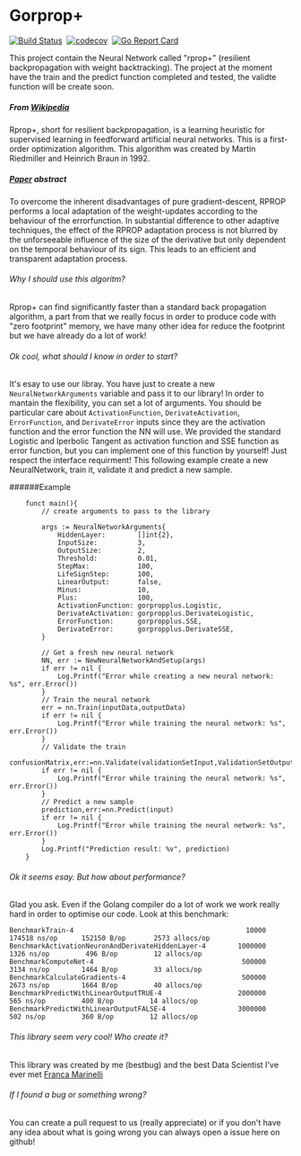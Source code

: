 # Gorprop+

[![Build Status](https://travis-ci.com/bestbug456/gorpropplus.svg?branch=master)](https://travis-ci.org/bestbu456/gorpropplus)&nbsp;
[![codecov](https://codecov.io/gh/bestbug456/gorpropplus/branch/master/graph/badge.svg)](https://codecov.io/gh/bestbug456/gorpropplus)&nbsp;
[![Go Report Card](https://goreportcard.com/badge/github.com/bestbug456/gorpropplus)](https://goreportcard.com/report/github.com/bestbug456/gorpropplus)&nbsp;

This project contain the Neural Network called "rprop+" (resilient backpropagation with weight backtracking). The project at the moment have the train and the predict function completed and tested, the validte function will be create soon.

##### From [Wikipedia](https://en.wikipedia.org/wiki/Rprop "Wikipedia")
Rprop+, short for resilient backpropagation, is a learning heuristic for supervised learning in feedforward artificial neural networks. This is a first-order optimization algorithm. This algorithm was created by Martin Riedmiller and Heinrich Braun in 1992.

##### [Paper](http://citeseerx.ist.psu.edu/viewdoc/summary?doi=10.1.1.21.1417 "Paper") abstract
To overcome the inherent disadvantages of pure gradient-descent, RPROP performs a local adaptation of the weight-updates according to the behaviour of the errorfunction. In substantial difference to other adaptive techniques, the effect of the RPROP adaptation process is not blurred by the unforseeable influence of the size of the derivative but only dependent on the temporal behaviour of its sign. This leads to an efficient and transparent adaptation process.


###### Why I should use this algoritm?
Rprop+ can find significantly faster than a standard back propagation algorithm, a part from that we really focus in order to produce code with "zero footprint" memory, we have many other idea for reduce the footprint but we have already do a lot of work!

###### Ok cool, what should I know in order to start?
It's esay to use our libray. You have just to create a new `NeuralNetworkArguments` variable and pass it to our library! In order to mantain the flexibility, you can set a lot of arguments. You should be particular care about `ActivationFunction`, `DerivateActivation`, `ErrorFunction`, and `DerivateError` inputs since they are the activation function and the error function the NN will use. We provided the standard Logistic and Iperbolic Tangent as activation function and SSE function as error function, but you can implement one of this function by yourself! Just respect the interface requirment! This following example create a new NeuralNetwork, train it, validate it and predict a new sample.


######Example
```
    funct main(){
        // create arguments to pass to the library
    
        args := NeuralNetworkArguments{
            HiddenLayer:        []int{2},
            InputSize:          3,
            OutputSize:         2,
            Threshold:          0.01,
            StepMax:            100,
            LifeSignStep:       100,
            LinearOutput:       false,
            Minus:              10,
            Plus:               100,
            ActivationFunction: gorpropplus.Logistic,
            DerivateActivation: gorpropplus.DerivateLogistic,
            ErrorFunction:      gorpropplus.SSE,
            DerivateError:      gorpropplus.DerivateSSE,
        }
    
        // Get a fresh new neural network
        NN, err := NewNeuralNetworkAndSetup(args)
        if err != nil {
            Log.Printf("Error while creating a new neural network: %s", err.Error())
        }
        // Train the neural network
        err = nn.Train(inputData,outputData)
        if err != nil {
            Log.Printf("Error while training the neural network: %s", err.Error())
        }
        // Validate the train
        confusionMatrix,err:=nn.Validate(validationSetInput,ValidationSetOutput)
        if err != nil {
            Log.Printf("Error while training the neural network: %s", err.Error())
        }
        // Predict a new sample
        prediction,err:=nn.Predict(input)
        if err != nil {
            Log.Printf("Error while training the neural network: %s", err.Error())
        }
        Log.Printf("Prediction result: %v", prediction)
    }
```
    
###### Ok it seems esay. But how about performance?
Glad you ask. Even if the Golang compiler do a lot of work we work really hard in order to optimise our code. Look at this benchmark:

```
BenchmarkTrain-4                                           10000        174518 ns/op      152150 B/op       2573 allocs/op
BenchmarkActivationNeuronAndDerivateHiddenLayer-4        1000000          1326 ns/op         496 B/op         12 allocs/op
BenchmarkComputeNet-4                                     500000          3134 ns/op        1464 B/op         33 allocs/op
BenchmarkCalculateGradients-4                             500000          2673 ns/op        1664 B/op         40 allocs/op
BenchmarkPredictWithLinearOutputTRUE-4                   2000000           565 ns/op         400 B/op         14 allocs/op
BenchmarkPredictWithLinearOutputFALSE-4                  3000000           502 ns/op         360 B/op         12 allocs/op
```

###### This library seem very cool! Who create it?
This library was created by me (bestbug) and the best Data Scientist I've ever met [Franca Marinelli](https://www.linkedin.com/in/franca-marinelli-30b086126/ "Franca Marinelli")

###### If I found a bug or something wrong?
You can create a pull request to us (really appreciate) or if you don't have any idea about what is going wrong you can always open a issue here on github!